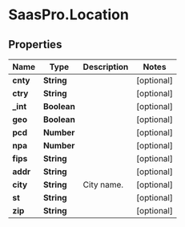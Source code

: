 # SaasPro.Location

## Properties

Name | Type | Description | Notes
------------ | ------------- | ------------- | -------------
**cnty** | **String** |  | [optional] 
**ctry** | **String** |  | [optional] 
**_int** | **Boolean** |  | [optional] 
**geo** | **Boolean** |  | [optional] 
**pcd** | **Number** |  | [optional] 
**npa** | **Number** |  | [optional] 
**fips** | **String** |  | [optional] 
**addr** | **String** |  | [optional] 
**city** | **String** | City name. | [optional] 
**st** | **String** |  | [optional] 
**zip** | **String** |  | [optional] 


